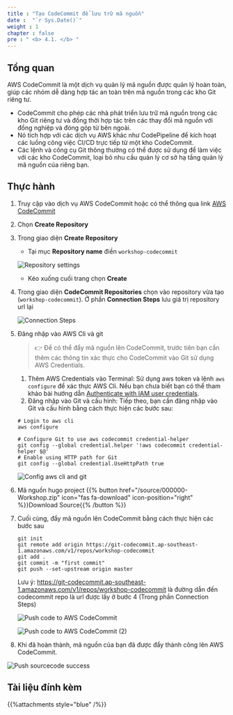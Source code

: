 ```yaml
---
title : "Tạo CodeCommit để lưu trữ mã nguồn"
date :  "`r Sys.Date()`" 
weight : 1
chapter : false
pre : " <b> 4.1. </b> "
---
```

## Tổng quan

AWS CodeCommit là một dịch vụ quản lý mã nguồn được quản lý hoàn toàn, giúp các nhóm dễ dàng hợp tác an toàn trên mã nguồn trong các kho Git riêng tư.
- CodeCommit cho phép các nhà phát triển lưu trữ mã nguồn trong các kho Git riêng tư và đồng thời hợp tác trên các thay đổi mã nguồn với đồng nghiệp và đóng góp từ bên ngoài.
- Nó tích hợp với các dịch vụ AWS khác như CodePipeline để kích hoạt các luồng công việc CI/CD trực tiếp từ một kho CodeCommit.
- Các lệnh và công cụ Git thông thường có thể được sử dụng để làm việc với các kho CodeCommit, loại bỏ nhu cầu quản lý cơ sở hạ tầng quản lý mã nguồn của riêng bạn.

## Thực hành

1. Truy cập vào dịch vụ AWS CodeCommit hoặc có thể thông qua link [AWS CodeCommit](https://console.aws.amazon.com/codesuite/codecommit/repositories)

1. Chọn **Create Repository**

1. Trong giao diện **Create Repository** 
   
    - Tại mục **Repository name** điền `workshop-codecommit`
    
    ![Repository settings](/fcj-workshop1/images/4-cicd/4.1-codecommit/4.1.1-create.png)

    - Kéo xuống cuối trang chọn **Create**

1. Trong giao diện **CodeCommit Repositories** chọn vào repository vừa tạo (`workshop-codecommit`). Ở phần **Connection Steps** lưu giá trị repository url lại

    ![Connection Steps](/fcj-workshop1/images/4-cicd/4.1-codecommit/4.1.2-connection.png)

1. Đăng nhập vào AWS Cli và git
   
    > 👉 Để có thể đẩy mã nguồn lên CodeCommit, trước tiên bạn cần thêm các thông tin xác thực cho CodeCommit vào Git sử dụng AWS Credentials.
    
    1. Thêm AWS Credentials vào Terminal: Sử dụng aws token và lệnh `aws configure` để xác thực AWS Cli. Nếu bạn chưa biết bạn có thể tham khảo bài hướng dẫn [Authenticate with IAM user credentials](https://docs.aws.amazon.com/cli/latest/userguide/cli-authentication-user.html).
   2. Đăng nhập vào Git và cấu hình: Tiếp theo, bạn cần đăng nhập vào Git và cấu hình bằng cách thực hiện các bước sau:

    ```shell
    # Login to aws cli
    aws configure

    # Configure Git to use aws codecommit credential-helper
    git config --global credential.helper '!aws codecommit credential-helper $@'
    # Enable using HTTP path for Git
    git config --global credential.UseHttpPath true
    ```
    ![Config aws cli and git](/fcj-workshop1/images/4-cicd/4.1-codecommit/4.1.3-cli-config.png)

1. Mã nguồn hugo project {{% button href="/source/000000-Workshop.zip" icon="fas fa-download" icon-position="right" %}}Download Source{{% /button %}}

1. Cuối cùng, đẩy mã nguồn lên CodeCommit bằng cách thực hiện các bước sau

    ```shell
    git init
    git remote add origin https://git-codecommit.ap-southeast-1.amazonaws.com/v1/repos/workshop-codecommit
    git add .
    git commit -m "first commit"
    git push --set-upstream origin master
    ```

    Lưu ý: https://git-codecommit.ap-southeast-1.amazonaws.com/v1/repos/workshop-codecommit là đường dẫn đến codecommit repo là url được lấy ở bước 4 (Trong phần Connection Steps)
  
    ![Push code to AWS CodeCommit](/fcj-workshop1/images/4-cicd/4.1-codecommit/4.1.4-git-commit.png)
  
    ![Push code to AWS CodeCommit (2)](/fcj-workshop1/images/4-cicd/4.1-codecommit/4.1.5-git-commit.png)

1. Khi đã hoàn thành, mã nguồn của bạn đã được đẩy thành công lên AWS CodeCommit.

![Push sourcecode success](/fcj-workshop1/images/4-cicd/4.1-codecommit/4.1.6-commit-success.png)

## Tài liệu đính kèm

{{%attachments style="blue" /%}}